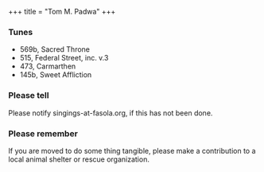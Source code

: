 +++
title = "Tom M. Padwa"
+++


### Tunes 
- 569b, Sacred Throne 
- 515, Federal Street, inc. v.3 
- 473, Carmarthen
- 145b, Sweet Affliction

### Please tell 
Please notify singings-at-fasola.org, if this has not been done.

### Please remember 
If you are moved to do some thing tangible, please make a contribution to a local animal shelter or rescue organization.
